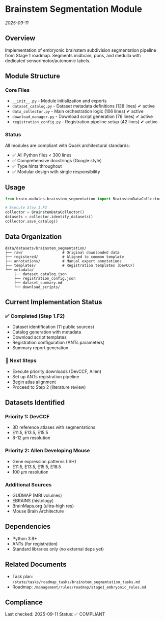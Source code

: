 # Brainstem Segmentation Module

*2025-09-11*

## Overview
Implementation of embryonic brainstem subdivision segmentation pipeline from Stage 1 roadmap.
Segments midbrain, pons, and medulla with dedicated sensorimotor/autonomic labels.

## Module Structure

### Core Files
- `__init__.py` - Module initialization and exports
- `dataset_catalog.py` - Dataset metadata definitions (138 lines) ✔ active
- `data_collector.py` - Main orchestration logic (106 lines) ✔ active  
- `download_manager.py` - Download script generation (76 lines) ✔ active
- `registration_config.py` - Registration pipeline setup (42 lines) ✔ active

### Status
All modules are compliant with Quark architectural standards:
- ✅ All Python files < 300 lines
- ✅ Comprehensive docstrings (Google style)
- ✅ Type hints throughout
- ✅ Modular design with single responsibility

## Usage

```python
from brain.modules.brainstem_segmentation import BrainstemDataCollector

# Execute Step 1.F2
collector = BrainstemDataCollector()
datasets = collector.identify_datasets()
collector.save_catalog()
```

## Data Organization

```
data/datasets/brainstem_segmentation/
├── raw/                  # Original downloaded data
├── registered/           # Aligned to common template
├── annotations/          # Manual expert annotations
├── templates/            # Registration templates (DevCCF)
└── metadata/            
    ├── dataset_catalog.json
    ├── registration_config.json
    ├── dataset_summary.md
    └── download_scripts/
```

## Current Implementation Status

### ✅ Completed (Step 1.F2)
- Dataset identification (11 public sources)
- Catalog generation with metadata
- Download script templates
- Registration configuration (ANTs parameters)
- Summary report generation

### 🚧 Next Steps
- Execute priority downloads (DevCCF, Allen)
- Set up ANTs registration pipeline
- Begin atlas alignment
- Proceed to Step 2 (literature review)

## Datasets Identified

### Priority 1: DevCCF
- 3D reference atlases with segmentations
- E11.5, E13.5, E15.5
- 8-12 µm resolution

### Priority 2: Allen Developing Mouse
- Gene expression patterns (ISH)
- E11.5, E13.5, E15.5, E18.5
- 100 µm resolution

### Additional Sources
- GUDMAP (MRI volumes)
- EBRAINS (histology)
- BrainMaps.org (ultra-high res)
- Mouse Brain Architecture

## Dependencies
- Python 3.8+
- ANTs (for registration)
- Standard libraries only (no external deps yet)

## Related Documents
- Task plan: `/state/tasks/roadmap_tasks/brainstem_segmentation_tasks.md`
- Roadmap: `/management/rules/roadmap/stage1_embryonic_rules.md`

## Compliance
Last checked: 2025-09-11
Status: ✅ COMPLIANT
